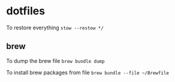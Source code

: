 # dotfiles
To restore everything `stow --restow */`

## brew
To dump the brew file
`brew bundle dump`

To install brew packages from file
`brew bundle --file ~/Brewfile`
